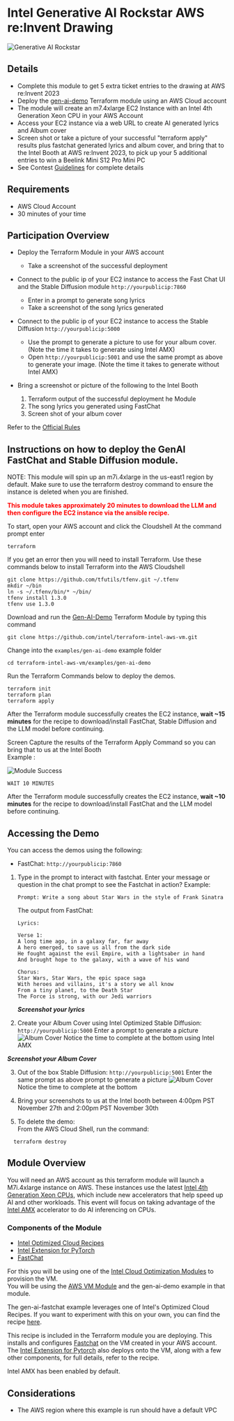 # Intel Generative AI Rockstar AWS re:Invent Drawing

![Generative AI Rockstar](images/ai-rockstar.png)

## Details

- Complete this module to get 5 extra ticket entries to the drawing at AWS re:Invent 2023
- Deploy the [gen-ai-demo](https://github.com/intel/terraform-intel-aws-vm/tree/main/examples/gen-ai-demo) Terraform module using an AWS Cloud account
- The module will create an m7.4xlarge EC2 Instance with an Intel 4th Generation Xeon CPU in your AWS Account
- Access your EC2 instance via a web URL to create AI generated lyrics and Album cover
- Screen shot or take a picture of your successful "terraform apply" results plus fastchat generated lyrics and album cover, and bring that to the Intel  Booth at AWS re:Invent 2023, to pick up your 5 additional entries to win a Beelink Mini S12 Pro Mini PC
- See Contest [Guidelines](guidelines.md) for complete details

## Requirements
- AWS Cloud Account
- 30 minutes of your time

## Participation Overview

* Deploy the Terraform Module in your AWS account
  * Take a screenshot of the successful deployment

* Connect to the public ip of your EC2 instance to access the Fast Chat UI and the Stable Diffusion module  `http://yourpublicip:7860`
  * Enter in a prompt to generate song lyrics
  * Take a screenshot of the song lyrics generated

* Connect to the public ip of your EC2 instance to access the Stable Diffusion `http://yourpublicip:5000`
  * Use the prompt to generate a picture to use for your album cover. (Note the time it takes to generate using Intel AMX)
  * Open `http://yourpublicip:5001` and use the same prompt as above to generate your image.  (Note the time it takes to generate without Intel AMX)

* Bring a screenshot or picture of the following to the Intel Booth
    1) Terraform output of the successful deployment he Module
    2) The song lyrics you generated using FastChat
    3) Screen shot of your album cover


Refer to the [Official Rules](terms.md)


## Instructions on how to deploy the GenAI FastChat and Stable Diffusion module.

NOTE: This module will spin up an m7i.4xlarge in the us-east1 region by default. Make sure to use the terraform destroy command to ensure the instance is deleted when you are finished.

<b><font color=red> This module takes approximately 20 minutes to download the LLM and then configure the EC2 instance via the ansible recipe.</b></font>

To start, open your AWS account and click the Cloudshell
At the command prompt enter
```Shell
terraform
```
If you get an error then you will need to install Terraform. Use these commands below to install Terraform into the AWS Cloudshell
```Shell
git clone https://github.com/tfutils/tfenv.git ~/.tfenv
mkdir ~/bin
ln -s ~/.tfenv/bin/* ~/bin/
tfenv install 1.3.0
tfenv use 1.3.0
```
Download and run the [Gen-AI-Demo](https://github.com/intel/terraform-intel-aws-vm/tree/main/examples/gen-ai-demo) Terraform Module by typing this command

```Shell
git clone https://github.com/intel/terraform-intel-aws-vm.git
```

Change into the `examples/gen-ai-demo` example folder

```Shell
cd terraform-intel-aws-vm/examples/gen-ai-demo
```

Run the Terraform Commands below to deploy the demos.

```Shell
terraform init
terraform plan
terraform apply
```

After the Terraform module successfully creates the EC2 instance, **wait ~15 minutes** for the recipe to download/install FastChat, Stable Diffusion and the LLM model before continuing.

Screen Capture the results of the Terraform Apply Command so you can bring that to us at the Intel Booth <br>
Example :

![Module Success](images/genai-aws-success.png)
<br>

```Shell
WAIT 10 MINUTES
```
After the Terraform module successfully creates the EC2 instance, **wait ~10 minutes** for the recipe to download/install FastChat and the LLM model before continuing.

## Accessing the Demo

You can access the demos using the following:

- FastChat: `http://yourpublicip:7860`

1. Type in the prompt to interact with fastchat. Enter your message or question in the chat prompt to see the Fastchat in action?  Example:

    ```text
    Prompt: Write a song about Star Wars in the style of Frank Sinatra
    ```

    The output from FastChat:
    ```text
    Lyrics: 

    Verse 1:
    A long time ago, in a galaxy far, far away
    A hero emerged, to save us all from the dark side
    He fought against the evil Empire, with a lightsaber in hand
    And brought hope to the galaxy, with a wave of his wand

    Chorus:
    Star Wars, Star Wars, the epic space saga
    With heroes and villains, it's a story we all know
    From a tiny planet, to the Death Star
    The Force is strong, with our Jedi warriors
    ```

    ***Screenshot your lyrics***
2. Create your Album Cover using Intel Optimized Stable Diffusion: `http://yourpublicip:5000`
Enter a prompt to generate a picture
![Album Cover](images/stablediff1.png)
Notice the time to complete at the bottom using Intel AMX

***Screenshot your Album Cover***

3. Out of the box Stable Diffusion: `http://yourpublicip:5001`
Enter the same prompt as above prompt to generate a picture
![Album Cover](images/stablediff2.png)
Notice the time to complete at the bottom 

4. Bring your screenshots to us at the Intel booth between 4:00pm PST November 27th and 2:00pm PST November 30th 

5. To delete the demo:<br>
  From the AWS Cloud Shell, run the command:
  ```text
    terraform destroy
```


## Module Overview
You will need an AWS account as this terraform module will launch a M7i.4xlarge instance on AWS. These instances use the latest [Intel 4th Generation Xeon CPUs](https://www.intel.com/content/www/us/en/products/docs/processors/xeon-accelerated/4th-gen-xeon-scalable-processors.html), which include new accelerators that help speed up AI and other workloads. This event will focus on taking advantage of the [Intel AMX](https://www.intel.com/content/www/us/en/products/docs/accelerator-engines/advanced-matrix-extensions/overview.html) accelerator to do AI inferencing on CPUs.

### Components of the Module
- [Intel Optimized Cloud Recipes](https://github.com/intel/optimized-cloud-recipes)
- [Intel Extension for PyTorch](https://github.com/intel/intel-extension-for-pytorch)
- [FastChat](https://github.com/lm-sys/FastChat)

For this you will be using one of the [Intel Cloud Optimization Modules](https://www.intel.com/content/www/us/en/developer/topic-technology/cloud-optimization.html) to provision the VM. <br>
You will be using the [AWS VM Module](https://github.com/intel/terraform-intel-aws-vm) and the gen-ai-demo example in that module.

The gen-ai-fastchat example leverages one of Intel's Optimized Cloud Recipes. If you want to experiment with this on your own, you can find the recipe [here](https://github.com/intel/optimized-cloud-recipes/tree/main/recipes/ai-fastchat-amx-ubuntu).

This recipe is included in the Terraform module you are deploying.  This installs and configures [Fastchat](https://github.com/lm-sys/FastChat) on the VM created in your AWS account. The [Intel Extension for Pytorch](https://github.com/intel/intel-extension-for-pytorch) also deploys onto the VM, along with a few other components, for full details, refer to the recipe.

Intel AMX has been enabled by default.

## Considerations
- The AWS region where this example is run should have a default VPC



